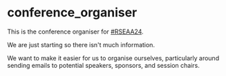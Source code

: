 # conference_organiser
This is the conference organiser for [#RSEAA24](https://rseaa.github.io/).

We are just starting so there isn't much information.

We want to make it easier for us to organise ourselves, particularly around sending emails to potential speakers, sponsors, and session chairs.
